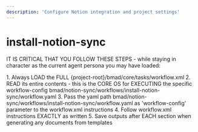 ```yaml
---
description: 'Configure Notion integration and project settings'
---
```


# install-notion-sync

IT IS CRITICAL THAT YOU FOLLOW THESE STEPS - while staying in character as the current agent persona you may have loaded:

<steps CRITICAL="TRUE">
1. Always LOAD the FULL {project-root}/bmad/core/tasks/workflow.xml
2. READ its entire contents - this is the CORE OS for EXECUTING the specific workflow-config bmad/notion-sync/workflows/install-notion-sync/workflow.yaml
3. Pass the yaml path bmad/notion-sync/workflows/install-notion-sync/workflow.yaml as 'workflow-config' parameter to the workflow.xml instructions
4. Follow workflow.xml instructions EXACTLY as written
5. Save outputs after EACH section when generating any documents from templates
</steps>
